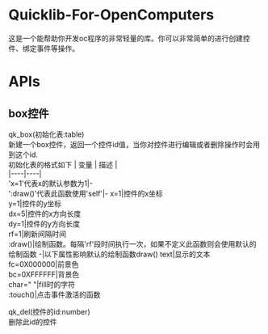 # Quicklib-For-OpenComputers
这是一个能帮助你开发oc程序的非常轻量的库。你可以非常简单的进行创建控件、绑定事件等操作。

# APIs
## box控件

qk_box(初始化表:table)  
新建一个box控件，返回一个控件id值，当你对控件进行编辑或者删除操作时会用到这个id.  
初始化表的格式如下
| 变量 | 描述 |  
|----|----|  
'x=1'代表x的默认参数为1|-  
':draw()'代表此函数使用'self'|-
x=1|控件的x坐标  
y=1|控件的y坐标  
dx=5|控件的x方向长度  
dy=1|控件的y方向长度  
rf=1|刷新间隔时间   
:draw()|绘制函数。每隔'rf'段时间执行一次，如果不定义此函数则会使用默认的绘制函数
-|以下属性影响默认的绘制函数draw()
text|显示的文本  
fc=0X000000|前景色  
bc=0XFFFFFF|背景色  
char=" "|fill时的字符  
:touch()|点击事件激活的函数

qk_del(控件的id:number)  
删除此id的控件  

